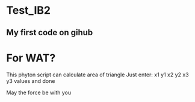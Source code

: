 # Test_IB2
## My first code on gihub

# For WAT?

This phyton script can calculate area of triangle
Just enter: x1 y1 x2 y2 x3 y3 values and done

May the force be with you
